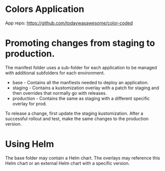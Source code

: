 # Colors Application
App repo: https://github.com/todaywasawesome/color-coded

# Promoting changes from staging to production. 
The manifest folder uses a sub-folder for each application to be managed with additional subfolders for each environment. 
* base - Contains all the manfiests needed to deploy an application. 
* staging - Contains a kustomization overlay with a patch for staging and then overrides that normally go with releases.
* production - Contains the same as staging with a different specific overlay for prod. 

To release a change, first update the staging kustomization. After a successful rollout and test, make the same changes to the production version.

# Using Helm
The base folder may contain a Helm chart. The overlays may reference this Helm chart or an external Helm chart with a specific version. 